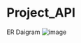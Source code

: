# Project_API

ER Daigram
![image](https://github.com/user-attachments/assets/0aa02025-bf05-4245-84f8-2e154b6bfb2f)
